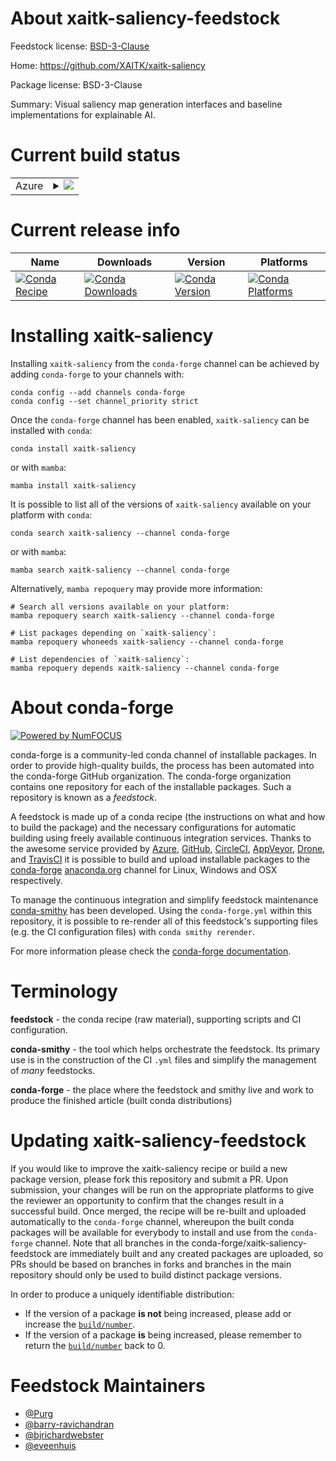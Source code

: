 About xaitk-saliency-feedstock
==============================

Feedstock license: [BSD-3-Clause](https://github.com/conda-forge/xaitk-saliency-feedstock/blob/main/LICENSE.txt)

Home: https://github.com/XAITK/xaitk-saliency

Package license: BSD-3-Clause

Summary: Visual saliency map generation interfaces and baseline implementations for explainable AI.

Current build status
====================


<table>
    
  <tr>
    <td>Azure</td>
    <td>
      <details>
        <summary>
          <a href="https://dev.azure.com/conda-forge/feedstock-builds/_build/latest?definitionId=20946&branchName=main">
            <img src="https://dev.azure.com/conda-forge/feedstock-builds/_apis/build/status/xaitk-saliency-feedstock?branchName=main">
          </a>
        </summary>
        <table>
          <thead><tr><th>Variant</th><th>Status</th></tr></thead>
          <tbody><tr>
              <td>linux_64_python3.10.____cpython</td>
              <td>
                <a href="https://dev.azure.com/conda-forge/feedstock-builds/_build/latest?definitionId=20946&branchName=main">
                  <img src="https://dev.azure.com/conda-forge/feedstock-builds/_apis/build/status/xaitk-saliency-feedstock?branchName=main&jobName=linux&configuration=linux%20linux_64_python3.10.____cpython" alt="variant">
                </a>
              </td>
            </tr><tr>
              <td>linux_64_python3.11.____cpython</td>
              <td>
                <a href="https://dev.azure.com/conda-forge/feedstock-builds/_build/latest?definitionId=20946&branchName=main">
                  <img src="https://dev.azure.com/conda-forge/feedstock-builds/_apis/build/status/xaitk-saliency-feedstock?branchName=main&jobName=linux&configuration=linux%20linux_64_python3.11.____cpython" alt="variant">
                </a>
              </td>
            </tr><tr>
              <td>linux_64_python3.12.____cpython</td>
              <td>
                <a href="https://dev.azure.com/conda-forge/feedstock-builds/_build/latest?definitionId=20946&branchName=main">
                  <img src="https://dev.azure.com/conda-forge/feedstock-builds/_apis/build/status/xaitk-saliency-feedstock?branchName=main&jobName=linux&configuration=linux%20linux_64_python3.12.____cpython" alt="variant">
                </a>
              </td>
            </tr><tr>
              <td>linux_64_python3.9.____cpython</td>
              <td>
                <a href="https://dev.azure.com/conda-forge/feedstock-builds/_build/latest?definitionId=20946&branchName=main">
                  <img src="https://dev.azure.com/conda-forge/feedstock-builds/_apis/build/status/xaitk-saliency-feedstock?branchName=main&jobName=linux&configuration=linux%20linux_64_python3.9.____cpython" alt="variant">
                </a>
              </td>
            </tr><tr>
              <td>osx_64_python3.10.____cpython</td>
              <td>
                <a href="https://dev.azure.com/conda-forge/feedstock-builds/_build/latest?definitionId=20946&branchName=main">
                  <img src="https://dev.azure.com/conda-forge/feedstock-builds/_apis/build/status/xaitk-saliency-feedstock?branchName=main&jobName=osx&configuration=osx%20osx_64_python3.10.____cpython" alt="variant">
                </a>
              </td>
            </tr><tr>
              <td>osx_64_python3.11.____cpython</td>
              <td>
                <a href="https://dev.azure.com/conda-forge/feedstock-builds/_build/latest?definitionId=20946&branchName=main">
                  <img src="https://dev.azure.com/conda-forge/feedstock-builds/_apis/build/status/xaitk-saliency-feedstock?branchName=main&jobName=osx&configuration=osx%20osx_64_python3.11.____cpython" alt="variant">
                </a>
              </td>
            </tr><tr>
              <td>osx_64_python3.12.____cpython</td>
              <td>
                <a href="https://dev.azure.com/conda-forge/feedstock-builds/_build/latest?definitionId=20946&branchName=main">
                  <img src="https://dev.azure.com/conda-forge/feedstock-builds/_apis/build/status/xaitk-saliency-feedstock?branchName=main&jobName=osx&configuration=osx%20osx_64_python3.12.____cpython" alt="variant">
                </a>
              </td>
            </tr><tr>
              <td>osx_64_python3.9.____cpython</td>
              <td>
                <a href="https://dev.azure.com/conda-forge/feedstock-builds/_build/latest?definitionId=20946&branchName=main">
                  <img src="https://dev.azure.com/conda-forge/feedstock-builds/_apis/build/status/xaitk-saliency-feedstock?branchName=main&jobName=osx&configuration=osx%20osx_64_python3.9.____cpython" alt="variant">
                </a>
              </td>
            </tr><tr>
              <td>win_64_python3.10.____cpython</td>
              <td>
                <a href="https://dev.azure.com/conda-forge/feedstock-builds/_build/latest?definitionId=20946&branchName=main">
                  <img src="https://dev.azure.com/conda-forge/feedstock-builds/_apis/build/status/xaitk-saliency-feedstock?branchName=main&jobName=win&configuration=win%20win_64_python3.10.____cpython" alt="variant">
                </a>
              </td>
            </tr><tr>
              <td>win_64_python3.11.____cpython</td>
              <td>
                <a href="https://dev.azure.com/conda-forge/feedstock-builds/_build/latest?definitionId=20946&branchName=main">
                  <img src="https://dev.azure.com/conda-forge/feedstock-builds/_apis/build/status/xaitk-saliency-feedstock?branchName=main&jobName=win&configuration=win%20win_64_python3.11.____cpython" alt="variant">
                </a>
              </td>
            </tr><tr>
              <td>win_64_python3.12.____cpython</td>
              <td>
                <a href="https://dev.azure.com/conda-forge/feedstock-builds/_build/latest?definitionId=20946&branchName=main">
                  <img src="https://dev.azure.com/conda-forge/feedstock-builds/_apis/build/status/xaitk-saliency-feedstock?branchName=main&jobName=win&configuration=win%20win_64_python3.12.____cpython" alt="variant">
                </a>
              </td>
            </tr><tr>
              <td>win_64_python3.9.____cpython</td>
              <td>
                <a href="https://dev.azure.com/conda-forge/feedstock-builds/_build/latest?definitionId=20946&branchName=main">
                  <img src="https://dev.azure.com/conda-forge/feedstock-builds/_apis/build/status/xaitk-saliency-feedstock?branchName=main&jobName=win&configuration=win%20win_64_python3.9.____cpython" alt="variant">
                </a>
              </td>
            </tr>
          </tbody>
        </table>
      </details>
    </td>
  </tr>
</table>

Current release info
====================

| Name | Downloads | Version | Platforms |
| --- | --- | --- | --- |
| [![Conda Recipe](https://img.shields.io/badge/recipe-xaitk--saliency-green.svg)](https://anaconda.org/conda-forge/xaitk-saliency) | [![Conda Downloads](https://img.shields.io/conda/dn/conda-forge/xaitk-saliency.svg)](https://anaconda.org/conda-forge/xaitk-saliency) | [![Conda Version](https://img.shields.io/conda/vn/conda-forge/xaitk-saliency.svg)](https://anaconda.org/conda-forge/xaitk-saliency) | [![Conda Platforms](https://img.shields.io/conda/pn/conda-forge/xaitk-saliency.svg)](https://anaconda.org/conda-forge/xaitk-saliency) |

Installing xaitk-saliency
=========================

Installing `xaitk-saliency` from the `conda-forge` channel can be achieved by adding `conda-forge` to your channels with:

```
conda config --add channels conda-forge
conda config --set channel_priority strict
```

Once the `conda-forge` channel has been enabled, `xaitk-saliency` can be installed with `conda`:

```
conda install xaitk-saliency
```

or with `mamba`:

```
mamba install xaitk-saliency
```

It is possible to list all of the versions of `xaitk-saliency` available on your platform with `conda`:

```
conda search xaitk-saliency --channel conda-forge
```

or with `mamba`:

```
mamba search xaitk-saliency --channel conda-forge
```

Alternatively, `mamba repoquery` may provide more information:

```
# Search all versions available on your platform:
mamba repoquery search xaitk-saliency --channel conda-forge

# List packages depending on `xaitk-saliency`:
mamba repoquery whoneeds xaitk-saliency --channel conda-forge

# List dependencies of `xaitk-saliency`:
mamba repoquery depends xaitk-saliency --channel conda-forge
```


About conda-forge
=================

[![Powered by
NumFOCUS](https://img.shields.io/badge/powered%20by-NumFOCUS-orange.svg?style=flat&colorA=E1523D&colorB=007D8A)](https://numfocus.org)

conda-forge is a community-led conda channel of installable packages.
In order to provide high-quality builds, the process has been automated into the
conda-forge GitHub organization. The conda-forge organization contains one repository
for each of the installable packages. Such a repository is known as a *feedstock*.

A feedstock is made up of a conda recipe (the instructions on what and how to build
the package) and the necessary configurations for automatic building using freely
available continuous integration services. Thanks to the awesome service provided by
[Azure](https://azure.microsoft.com/en-us/services/devops/), [GitHub](https://github.com/),
[CircleCI](https://circleci.com/), [AppVeyor](https://www.appveyor.com/),
[Drone](https://cloud.drone.io/welcome), and [TravisCI](https://travis-ci.com/)
it is possible to build and upload installable packages to the
[conda-forge](https://anaconda.org/conda-forge) [anaconda.org](https://anaconda.org/)
channel for Linux, Windows and OSX respectively.

To manage the continuous integration and simplify feedstock maintenance
[conda-smithy](https://github.com/conda-forge/conda-smithy) has been developed.
Using the ``conda-forge.yml`` within this repository, it is possible to re-render all of
this feedstock's supporting files (e.g. the CI configuration files) with ``conda smithy rerender``.

For more information please check the [conda-forge documentation](https://conda-forge.org/docs/).

Terminology
===========

**feedstock** - the conda recipe (raw material), supporting scripts and CI configuration.

**conda-smithy** - the tool which helps orchestrate the feedstock.
                   Its primary use is in the construction of the CI ``.yml`` files
                   and simplify the management of *many* feedstocks.

**conda-forge** - the place where the feedstock and smithy live and work to
                  produce the finished article (built conda distributions)


Updating xaitk-saliency-feedstock
=================================

If you would like to improve the xaitk-saliency recipe or build a new
package version, please fork this repository and submit a PR. Upon submission,
your changes will be run on the appropriate platforms to give the reviewer an
opportunity to confirm that the changes result in a successful build. Once
merged, the recipe will be re-built and uploaded automatically to the
`conda-forge` channel, whereupon the built conda packages will be available for
everybody to install and use from the `conda-forge` channel.
Note that all branches in the conda-forge/xaitk-saliency-feedstock are
immediately built and any created packages are uploaded, so PRs should be based
on branches in forks and branches in the main repository should only be used to
build distinct package versions.

In order to produce a uniquely identifiable distribution:
 * If the version of a package **is not** being increased, please add or increase
   the [``build/number``](https://docs.conda.io/projects/conda-build/en/latest/resources/define-metadata.html#build-number-and-string).
 * If the version of a package **is** being increased, please remember to return
   the [``build/number``](https://docs.conda.io/projects/conda-build/en/latest/resources/define-metadata.html#build-number-and-string)
   back to 0.

Feedstock Maintainers
=====================

* [@Purg](https://github.com/Purg/)
* [@barry-ravichandran](https://github.com/barry-ravichandran/)
* [@bjrichardwebster](https://github.com/bjrichardwebster/)
* [@eveenhuis](https://github.com/eveenhuis/)

